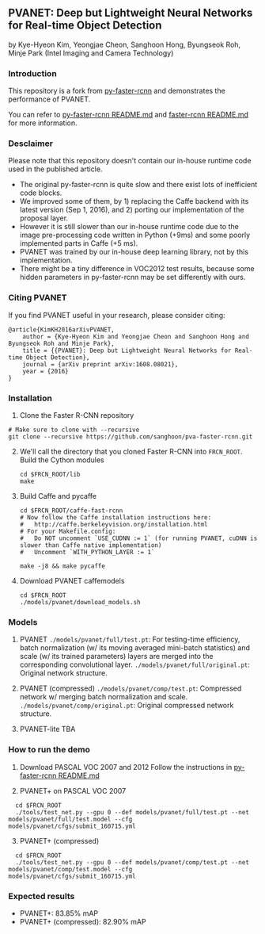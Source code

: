 ## PVANET: Deep but Lightweight Neural Networks for Real-time Object Detection
by Kye-Hyeon Kim, Yeongjae Cheon, Sanghoon Hong, Byungseok Roh, Minje Park (Intel Imaging and Camera Technology)

### Introduction

This repository is a fork from [py-faster-rcnn](https://github.com/rbgirshick/py-faster-rcnn) and demonstrates the performance of PVANET.

You can refer to [py-faster-rcnn README.md](https://github.com/rbgirshick/py-faster-rcnn/blob/master/README.md) and [faster-rcnn README.md](https://github.com/ShaoqingRen/faster_rcnn/blob/master/README.md) for more information.

### Desclaimer

Please note that this repository doesn't contain our in-house runtime code used in the published article.
- The original py-faster-rcnn is quite slow and there exist lots of inefficient code blocks.
- We improved some of them, by 1) replacing the Caffe backend with its latest version (Sep 1, 2016), and 2) porting our implementation of the proposal layer.
- However it is still slower than our in-house runtime code due to the image pre-processing code written in Python (+9ms) and some poorly implemented parts in Caffe (+5 ms).
- PVANET was trained by our in-house deep learning library, not by this implementation.
- There might be a tiny difference in VOC2012 test results, because some hidden parameters in py-faster-rcnn may be set differently with ours.

### Citing PVANET

If you find PVANET useful in your research, please consider citing:

    @article{KimKH2016arXivPVANET,
        author = {Kye-Hyeon Kim and Yeongjae Cheon and Sanghoon Hong and Byungseok Roh and Minje Park},
        title = {{PVANET}: Deep but Lightweight Neural Networks for Real-time Object Detection},
        journal = {arXiv preprint arXiv:1608.08021},
        year = {2016}
    }

### Installation

1. Clone the Faster R-CNN repository
  ```Shell
  # Make sure to clone with --recursive
  git clone --recursive https://github.com/sanghoon/pva-faster-rcnn.git
  ```

2. We'll call the directory that you cloned Faster R-CNN into `FRCN_ROOT`. Build the Cython modules
    ```Shell
    cd $FRCN_ROOT/lib
    make
    ```

3. Build Caffe and pycaffe
    ```Shell
    cd $FRCN_ROOT/caffe-fast-rcnn
    # Now follow the Caffe installation instructions here:
    #   http://caffe.berkeleyvision.org/installation.html
    # For your Makefile.config:
    #   Do NOT uncomment `USE_CUDNN := 1` (for running PVANET, cuDNN is slower than Caffe native implementation)
    #   Uncomment `WITH_PYTHON_LAYER := 1`

    make -j8 && make pycaffe
    ```

4. Download PVANET caffemodels
    ```Shell
    cd $FRCN_ROOT
    ./models/pvanet/download_models.sh
    ```

### Models

1. PVANET
`./models/pvanet/full/test.pt`: For testing-time efficiency, batch normalization (w/ its moving averaged mini-batch statistics) and scale (w/ its trained parameters) layers are merged into the corresponding convolutional layer.
`./models/pvanet/full/original.pt`: Original network structure.

2. PVANET (compressed)
`./models/pvanet/comp/test.pt`: Compressed network w/ merging batch normalization and scale.
`./models/pvanet/comp/original.pt`: Original compressed network structure.

3. PVANET-lite
TBA


### How to run the demo

1. Download PASCAL VOC 2007 and 2012
Follow the instructions in [py-faster-rcnn README.md](https://github.com/rbgirshick/py-faster-rcnn#beyond-the-demo-installation-for-training-and-testing-models)

2. PVANET+ on PASCAL VOC 2007
```Shell
  cd $FRCN_ROOT
  ./tools/test_net.py --gpu 0 --def models/pvanet/full/test.pt --net models/pvanet/full/test.model --cfg models/pvanet/cfgs/submit_160715.yml
  ```

3. PVANET+ (compressed)
```Shell
  cd $FRCN_ROOT
  ./tools/test_net.py --gpu 0 --def models/pvanet/comp/test.pt --net models/pvanet/comp/test.model --cfg models/pvanet/cfgs/submit_160715.yml
  ```

### Expected results

- PVANET+: 83.85% mAP
- PVANET+ (compressed): 82.90% mAP


